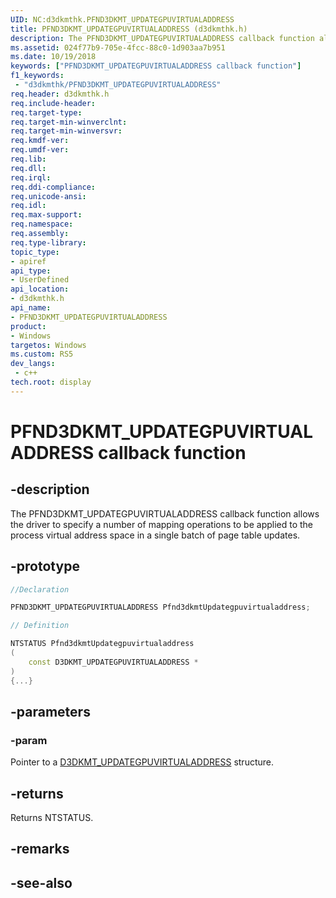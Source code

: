 ```yaml
---
UID: NC:d3dkmthk.PFND3DKMT_UPDATEGPUVIRTUALADDRESS
title: PFND3DKMT_UPDATEGPUVIRTUALADDRESS (d3dkmthk.h)
description: The PFND3DKMT_UPDATEGPUVIRTUALADDRESS callback function allows the driver to specify a number of mapping operations to be applied to the process virtual address space in a single batch of page table updates.
ms.assetid: 024f77b9-705e-4fcc-88c0-1d903aa7b951
ms.date: 10/19/2018
keywords: ["PFND3DKMT_UPDATEGPUVIRTUALADDRESS callback function"]
f1_keywords:
 - "d3dkmthk/PFND3DKMT_UPDATEGPUVIRTUALADDRESS"
req.header: d3dkmthk.h
req.include-header:
req.target-type:
req.target-min-winverclnt:
req.target-min-winversvr:
req.kmdf-ver:
req.umdf-ver:
req.lib:
req.dll:
req.irql: 
req.ddi-compliance:
req.unicode-ansi:
req.idl:
req.max-support:
req.namespace:
req.assembly:
req.type-library: 
topic_type: 
- apiref
api_type: 
- UserDefined
api_location: 
- d3dkmthk.h
api_name: 
- PFND3DKMT_UPDATEGPUVIRTUALADDRESS
product:
- Windows
targetos: Windows
ms.custom: RS5
dev_langs:
 - c++
tech.root: display
---
```


# PFND3DKMT_UPDATEGPUVIRTUALADDRESS callback function

## -description

The PFND3DKMT_UPDATEGPUVIRTUALADDRESS callback function allows the driver to specify a number of mapping operations to be applied to the process virtual address space in a single batch of page table updates.

## -prototype

```cpp
//Declaration

PFND3DKMT_UPDATEGPUVIRTUALADDRESS Pfnd3dkmtUpdategpuvirtualaddress; 

// Definition

NTSTATUS Pfnd3dkmtUpdategpuvirtualaddress 
(
	const D3DKMT_UPDATEGPUVIRTUALADDRESS *
)
{...}

```

## -parameters

### -param  

Pointer to a [D3DKMT_UPDATEGPUVIRTUALADDRESS](ns-d3dkmthk-_d3dkmt_updategpuvirtualaddress.md) structure.

## -returns

Returns NTSTATUS.


## -remarks




## -see-also
